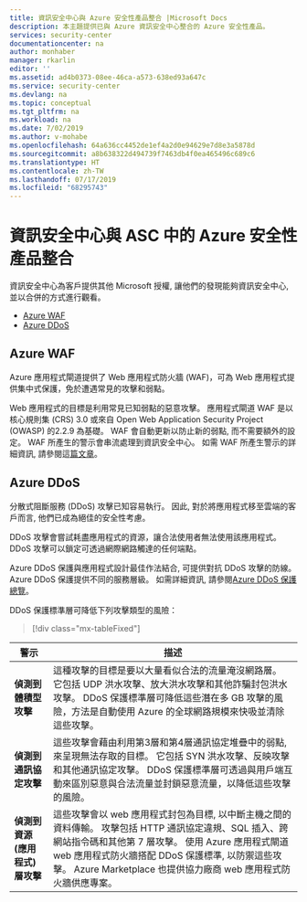 ```yaml
---
title: 資訊安全中心與 Azure 安全性產品整合 |Microsoft Docs
description: 本主題提供已與 Azure 資訊安全中心整合的 Azure 安全性產品。
services: security-center
documentationcenter: na
author: monhaber
manager: rkarlin
editor: ''
ms.assetid: ad4b0373-08ee-46ca-a573-638ed93a647c
ms.service: security-center
ms.devlang: na
ms.topic: conceptual
ms.tgt_pltfrm: na
ms.workload: na
ms.date: 7/02/2019
ms.author: v-mohabe
ms.openlocfilehash: 64a636cc4452de1ef4a2d0e94629e7d8e3a5878d
ms.sourcegitcommit: a8b638322d494739f7463db4f0ea465496c689c6
ms.translationtype: HT
ms.contentlocale: zh-TW
ms.lasthandoff: 07/17/2019
ms.locfileid: "68295743"
---
```

# <a name="security-center-integration-with-azure-security-products-in-asc"></a>資訊安全中心與 ASC 中的 Azure 安全性產品整合

資訊安全中心為客戶提供其他 Microsoft 授權, 讓他們的發現能夠資訊安全中心, 並以合併的方式進行觀看。

* [Azure WAF](#azure-waf)
* [Azure DDoS](#azure-ddos)

## Azure WAF <a name="azure-waf"></a>

Azure 應用程式閘道提供了 Web 應用程式防火牆 (WAF)，可為 Web 應用程式提供集中式保護，免於遭遇常見的攻擊和弱點。

Web 應用程式的目標是利用常見已知弱點的惡意攻擊。 應用程式閘道 WAF 是以核心規則集 (CRS) 3.0 或來自 Open Web Application Security Project (OWASP) 的2.2.9 為基礎。 WAF 會自動更新以防止新的弱點, 而不需要額外的設定。 WAF 所產生的警示會串流處理到資訊安全中心。 如需 WAF 所產生警示的詳細資訊, 請參閱這[篇文章](https://docs.microsoft.com/azure/application-gateway/application-gateway-crs-rulegroups-rules?tabs=owasp3#crs911)。

## Azure DDoS <a name="azure-ddos"></a>

分散式阻斷服務 (DDoS) 攻擊已知容易執行。 因此, 對於將應用程式移至雲端的客戶而言, 他們已成為絕佳的安全性考慮。 

DDoS 攻擊會嘗試耗盡應用程式的資源，讓合法使用者無法使用該應用程式。 DDoS 攻擊可以鎖定可透過網際網路觸達的任何端點。

Azure DDoS 保護與應用程式設計最佳作法結合, 可提供對抗 DDoS 攻擊的防線。 Azure DDoS 保護提供不同的服務層級。 如需詳細資訊, 請參閱[Azure DDoS 保護總覽](https://docs.microsoft.com/azure/virtual-network/ddos-protection-overview)。

DDoS 保護標準層可降低下列攻擊類型的風險：

> [!div class="mx-tableFixed"]

|警示|描述|
|---|---|
|**偵測到體積型攻擊**|這種攻擊的目標是要以大量看似合法的流量淹沒網路層。 它包括 UDP 洪水攻擊、放大洪水攻擊和其他詐騙封包洪水攻擊。 DDoS 保護標準層可降低這些潛在多 GB 攻擊的風險，方法是自動使用 Azure 的全球網路規模來快吸並清除這些攻擊。|
|**偵測到通訊協定攻擊**|這些攻擊會藉由利用第3層和第4層通訊協定堆疊中的弱點, 來呈現無法存取的目標。 它包括 SYN 洪水攻擊、反映攻擊和其他通訊協定攻擊。 DDoS 保護標準層可透過與用戶端互動來區別惡意與合法流量並封鎖惡意流量，以降低這些攻擊的風險。|
|**偵測到資源 (應用程式) 層攻擊**|這些攻擊會以 web 應用程式封包為目標, 以中斷主機之間的資料傳輸。 攻擊包括 HTTP 通訊協定違規、SQL 插入、跨網站指令碼和其他第 7 層攻擊。 使用 Azure 應用程式閘道 web 應用程式防火牆搭配 DDoS 保護標準, 以防禦這些攻擊。 Azure Marketplace 也提供協力廠商 web 應用程式防火牆供應專案。|
